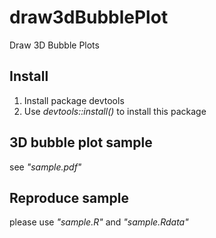 # draw3dBubblePlot
Draw 3D Bubble Plots


## Install
1. Install package devtools
2. Use *devtools::install()* to install this package

## 3D bubble plot sample
see *"sample.pdf"*

## Reproduce sample
please use *"sample.R"* and *"sample.Rdata"*
